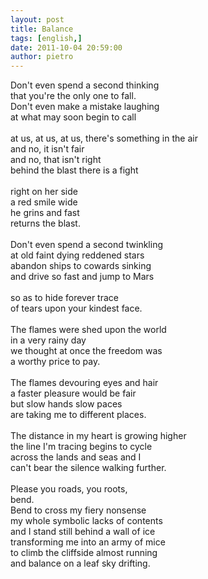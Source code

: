 ```yaml
---
layout: post
title: Balance
tags: [english,]
date: 2011-10-04 20:59:00
author: pietro
---
```

Don't even spend a second thinking<br/>that you're the only one to fall.<br/>Don't even make a mistake laughing<br/>at what may soon begin to call<br/><br/>at us, at us, at us, there's something in the air<br/>and no, it isn't fair<br/>and no, that isn't right<br/>behind the blast there is a fight<br/><br/>right on her side<br/>a red smile wide<br/>he grins and fast<br/>returns the blast.<br/><br/>Don't even spend a second twinkling<br/>at old faint dying reddened stars<br/>abandon ships to cowards sinking<br/>and drive so fast and jump to Mars<br/><br/>so as to hide forever trace<br/>of tears upon your kindest face.<br/><br/>The flames were shed upon the world<br/>in a very rainy day<br/>we thought at once the freedom was<br/>a worthy price to pay.<br/><br/>The flames devouring eyes and hair<br/>a faster pleasure would be fair<br/>but slow hands slow paces<br/>are taking me to different places.<br/><br/>The distance in my heart is growing higher<br/>the line I'm tracing begins to cycle<br/>across the lands and seas and I<br/>can't bear the silence walking further.<br/><br/>Please you roads, you roots,<br/>bend.<br/>Bend to cross my fiery nonsense<br/>my whole symbolic lacks of contents<br/>and I stand still behind a wall of ice<br/>transforming me into an army of mice<br/>to climb the cliffside almost running<br/>and balance on a leaf sky drifting.
